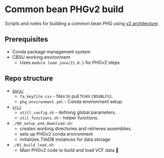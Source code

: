 # Common bean PHGv2 build
Scripts and notes for building a common bean PHG using [v2 architecture](https://github.com/maize-genetics/phg_v2).

## Prerequisites
* Conda package management system
* CBSU working environment
  + Uses `module load java/21.0.1` for PHGv2 steps

## Repo structure
* [`data/`](data)
  + `fa_keyfile.csv` - files to pull from `CBSUBLFS1`.
  + `phg_environment.yml` - Conda environment setup.
* [`src/`](src)
  + `utitl_config.sh` - defining global parameters.
  + `util_functions.sh` - helper functions.
* `./00_setup_and_download.sh`:
  + creates working directories and retrieves assemblies.
  + sets up PHGv2 conda environment
  + initializes TileDB instances for data storage
* `./01_build_load.sh`:
  + Main PHGv2 code to build and load VCF data 🚧
